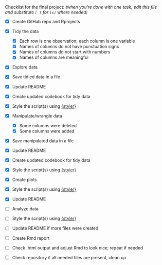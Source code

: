Checklist for the final project:
_(when you're done with one task, edit this file and substitute `[ ]` for `[x]`
where needed)_

- [x] Create GitHub repo and Rprojects
- [x] Tidy the data
  - [x] Each row is one observation, each column is one variable
  - [x] Names of columns do not have punctuation signs
  - [x] Names of columns do not start with numbers
  - [x] Names of columns are meaningful
- [x] Explore data
- [x] Save tidied data in a file
- [x] Update README
- [x] Create updated codebook for tidy data
- [x] Style the script(s) using [{styler}](https://styler.r-lib.org/)

- [x] Manipulate/wrangle data
  - [x] Some columns were deleted
  - [x] Some columns were added
- [x] Save manipulated data in a file
- [x] Update README
- [x] Create updated codebook for tidy data
- [x] Style the script(s) using [{styler}](https://styler.r-lib.org/)

- [x] Create plots
- [x] Style the script(s) using [{styler}](https://styler.r-lib.org/)
- [x] Update README

- [ ] Analyze data
- [ ] Style the script(s) using [{styler}](https://styler.r-lib.org/)
- [ ] Update README if more files were created

- [ ] Create Rmd report
- [ ] Check .html output and adjust Rmd to look nice; repeat if needed

- [ ] Check repository if all needed files are present, clean up

